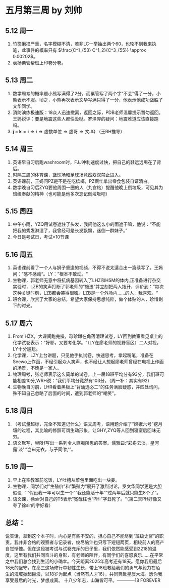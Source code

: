 # 五月第三周 by 刘帅

## 5.12 周一
1. 竹签磨损严重，名字模糊不清，若非LC一举抽出两个60，也轮不到我来执笔，此事件的概率只有 $\frac{C^1_{53} C^1_2}{C^3_{55}} \approx  0.00202$。
2. 表扬粟管帮班上印卷分卷。
## 5.13 周二
1. 数学周考的概率题小熊写满得了2分，而粟管写了两个字“不会”得了一分，小熊表示不服。顷之，小熊再次表示文华写满只得了一分，他表示他成功战胜了文华同学。
2. 消防演练极速版：18众人迅速撤离，返回之际，PDB老师温馨提示暂勿返回。王妈锐评：要是地震这些人都快没哒。罗泽羿的疑问：地震难道应该直接跑吗。
3. $\bm{j} \times \bm{k} = \bm{i} \Rightarrow i \Rightarrow \text{虚数单位} \Rightarrow \text{虚哥} \Rightarrow \text{文JQ}$ （王RH推导）

## 5.14 周三
1. 英语早自习后跑washroom时，FJJ冲刺速度过快，把自己的鞋远远甩在了背后。
2. 时隔三周的体育课，篮球场和足球场竟然双双禁止进入。
3. 英语课前，王妈问PZ是不是在吃槟榔，PZ慌忙拿出零食包装自证清白。
4. 数学晚自习后ZYQ要他周围一圈的人（九宫格）提醒他晚上倒垃圾，可见其为班级奉献的精神（也可能是他多次忘记倒垃圾吧）

## 5.15 周四
1. 中午小雨，YZQ用试卷遮住了头发，我问他这么小的雨遮干嘛，他说：“不能把我的秀发淋湿了，我曾经可是长发飘飘，迷倒一群妹子。”
2. 今日是考试日，考试×10节课

## 5.16 周五
1. 英语课前看了一个人与狮子重逢的视频，不得不说太适合出一篇续写了。王妈问：”感不感动“。LY：”根本不敢动。“
2. 生物课，郭老师无意中将抗病基因转入了LHZ和HSM的体内,正准备进行杂交实验时，LZB的笑声打断了郭老师的”施法“并立刻把两人拨开，评价到：”每次这种关键时刻，LZB都会笑得很嗨。LZB是一个外冷内……的人，我喜欢。“
3. 班会课，欣赏了大家的总结，希望大家保持思想纯粹，做个体贴的人，珍惜剩下的时光。

## 5.17 周六
1. From HZX，大课间跑完操，珍珍蹲在角落清理试卷，LY回到教室看见桌上的化学试卷表示：”好耶，又要考化学。“（LY在廖老师的视野盲区）二人对视，LY十分尴尬。
2. 化学课，LZY上台讲题，只见他手执试卷，快速思考，拿起粉笔，准备在Seewo上作画，不经引起众人笑声，也不经让人想起廖老师曾经在电视上作画的场景，不愧是一家人。
3. 物理周考，张老师表示这么简单的试卷，上一届18班平均分有93分，我们班可能相差10分,WRH说：”我们平均分竟然有103分。（周一补：其实有92）
4. 生物晚自习前，LHR看着黑板上“背诵选必二”的任务满脸疑惑，并四处询问，殊不知自己忽略了后面的时间，遭到郭老师的“嘲笑”。

## 5.18 周日
1. （考试量超标，完全不知道记什么）语文周考，语用题介绍了“嫦娥六号”挖月壤的过程，其比喻的修辞可谓生动形象，让GHY,ZYQ等人回到寝室后回味无穷。
2. 语文默写，WRH写出一系列令人匪夷所思的答案。儒雅曰:”彩舟云淡，星河露’淡‘ “岂曰无衣，与子同’仇‘“。

## 5.19 周一
1. 早上在空教室前吃饭，LY吐槽从菜包里面吃出一块姜。
2. 生物课，同学们对”生殖价“和”繁殖力“展开了激烈讨论，罗文华同学更是大胆假设 ：“假设我一年可以生一个”“我还能活十年”“过两年后就只能生8个了”。
3. 语文课，徐sir对自己的T5表示”冤哉枉也“PH:”字丑死了。“（第二天PH好像又夸了徐sir的字好看）

## 总结：
说实话，拿到这个本子时，内心是有些不安的，担心自己不能尽到”班级史官“的职责。我并非合格的观察者与记录者，绞尽脑汁也只写下短短两页，相较前人的高产自觉惭愧。但在这段被考试与试卷充斥的日子里，我们依然能感受到2218的温度，这里有我们共同奋斗的身影，有老师的陪伴，有同学们的喜怒哀乐……在平常之中我们总会找到生活的小确幸。今天距离2025年高考还有18天。愿你我用最后18天的坚守，在高三这场修行中韧性生长，带上18班教给我们的勇气与毅力在陌生的海域掀起巨浪，以18岁为起点（当然有人才16），共同奔赴星辰大海。愿你我享受最后的时光，梦想成真。
十八少年志，山海皆可平。————18 FOREVER
